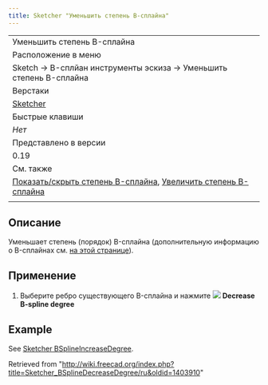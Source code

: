 ```yaml
---
title: Sketcher "Уменьшить степень B-сплайна"
---
```

|  |
| --- |
| Уменьшить степень B-сплайна |
| Расположение в меню |
| Sketch → B-сплйан инструменты эскиза → Уменьшить степень B-сплайна |
| Верстаки |
| [Sketcher](/Sketcher_Workbench/ru "Sketcher Workbench/ru") |
| Быстрые клавиши |
| *Нет* |
| Представлено в версии |
| 0.19 |
| См. также |
| [Показать/скрыть степень B-сплайна](/Sketcher_BSplineDegree/ru "Sketcher BSplineDegree/ru"), [Увеличить степень B-сплайна](/Sketcher_BSplineIncreaseDegree/ru "Sketcher BSplineIncreaseDegree/ru") |
|  |

## Описание

Уменьшает степень (порядок) B-сплайна (дополнительную информацию о B-сплайнах см. [на этой странице](/B-Splines/ru "B-Splines/ru")).

## Применение

1. Выберите ребро существующего B-сплайна и нажмите ![](/images/Sketcher_BSplineDecreaseDegree.svg) **Decrease B-spline degree**

## Example

See [Sketcher BSplineIncreaseDegree](/Sketcher_BSplineIncreaseDegree#Example "Sketcher BSplineIncreaseDegree").

Retrieved from "<http://wiki.freecad.org/index.php?title=Sketcher_BSplineDecreaseDegree/ru&oldid=1403910>"